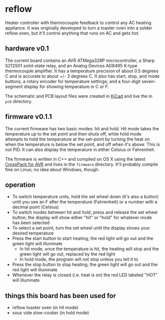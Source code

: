# reflow

Heater controller with thermocouple feedback to control any AC heating appliance. It was originally developed to turn a toaster oven into a solder reflow oven, but it'll control anything that runs on AC and gets hot.

## hardware v0.1

The current board contains an AVR ATMega328P microcontroller, a Sharp S212S01 solid-state relay, and an Analog Devices AD8495 K-type thermocouple amplifier. It has a temperature precision of about 0.5 degrees C and is accurate to about +/- 2 degrees C. It also has start, stop, and mode buttons; a rotary encoder for temperature settings; and a four-digit seven-segment display for showing temperature in C or F. 

The schematic and PCB layout files were created in [KiCad](http://www.kicad-pcb.org) and live the in `pcb` directory.

## firmware v0.1.1

The current firmware has two basic modes: hit and hold. Hit mode takes the temperature up to the set point and then shuts off, while hold mode attempts to hold the temperature at the set-point by turning the heat on when the temperature is below the set point, and off when it's above. This is not PID. It can also display the temperature in either Celsius or Fahrenheit.

The firmware is written in C++ and compiled on OS X using the latest [CrossPack for AVR](http://www.obdev.at/products/crosspack/index.html) and lives in the `firmware` directory. It'll probably compile fine on Linux; no idea about Windows, though.

## operation

* To switch temperature units, hold the set wheel down (it's also a button) until you see an F after the temperature (Fahrenheit) or a number with a decimal point (Celsius)
* To switch modes between hit and hold, press and release the set wheel button; the display will show either "hit" or "hold" for whatever mode has been selected
* To select a set point, turn the set wheel until the display shows your desired temperature
* Press the start button to start heating; the red light will go out and the green light will illuminate
	* In hit mode, once the temperature is hit, the heating will stop and the green light will go out, replaced by the red light
	* In hold mode, the program will not stop unless you tell it to
* Press the stop button to stop heating; the green light will go out and the red light will illuminate
* Whenever the relay is closed (i.e. heat is on) the red LED labeled "HOT" will illuminate

## things this board has been used for

* reflow toaster oven (in hit mode)
* sous vide slow-cooker (in hold mode)
